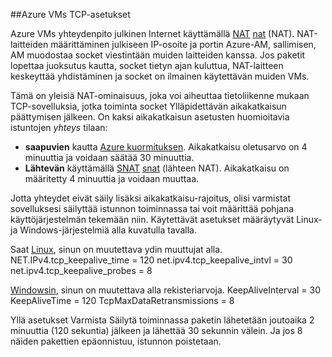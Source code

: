 ##<a name="tcp-settings-for-azure-vms"></a>Azure VMs TCP-asetukset

Azure VMs yhteydenpito julkinen Internet käyttämällä [NAT] [ nat] (NAT). NAT-laitteiden määrittäminen julkiseen IP-osoite ja portin Azure-AM, sallimisen, AM muodostaa socket viestintään muiden laitteiden kanssa. Jos paketit lopettaa juoksutus kautta, socket tietyn ajan kuluttua, NAT-laitteen keskeyttää yhdistäminen ja socket on ilmainen käytettävän muiden VMs.

Tämä on yleisiä NAT-ominaisuus, joka voi aiheuttaa tietoliikenne mukaan TCP-sovelluksia, jotka toiminta socket Ylläpidettävän aikakatkaisun päättymisen jälkeen. On kaksi aikakatkaisun asetusten huomioitavia istuntojen *yhteys* tilaan:

- **saapuvien** kautta [Azure kuormituksen][azure-lb-timeout]. Aikakatkaisu oletusarvo on 4 minuuttia ja voidaan säätää 30 minuuttia.
- **Lähtevän** käyttämällä [SNAT] [ snat] (lähteen NAT). Aikakatkaisu on määritetty 4 minuuttia ja voidaan muuttaa.

Jotta yhteydet eivät säily lisäksi aikakatkaisu-rajoitus, olisi varmistat sovelluksesi säilyttää istunnon toiminnassa tai voit määrittää pohjana käyttöjärjestelmän tekemään niin. Käytettävät asetukset määräytyvät Linux- ja Windows-järjestelmiä alla kuvatulla tavalla.

Saat [Linux][linux], sinun on muutettava ydin muuttujat alla.
NET.IPv4.tcp_keepalive_time = 120 net.ipv4.tcp_keepalive_intvl = 30 net.ipv4.tcp_keepalive_probes = 8
 
[Windowsin][windows], sinun on muutettava alla rekisteriarvoja.
KeepAliveInterval = 30 KeepAliveTime = 120 TcpMaxDataRetransmissions = 8


Yllä asetukset Varmista Säilytä toiminnassa paketin lähetetään joutoaika 2 minuuttia (120 sekuntia) jälkeen ja lähettää 30 sekunnin välein. Ja jos 8 näiden pakettien epäonnistuu, istunnon poistetaan.

<!-- links -->
[nat]: http://computer.howstuffworks.com/nat.htm
[snat]: ../load-balancer/load-balancer-overview.md/#source-nat
[linux]: http://tldp.org/HOWTO/TCP-Keepalive-HOWTO/usingkeepalive.html
[windows]: http://blogs.technet.com/b/nettracer/archive/2010/06/03/things-that-you-may-want-to-know-about-tcp-keepalives.aspx
[azure-lb-timeout]: ../load-balancer/load-balancer-tcp-idle-timeout.md
